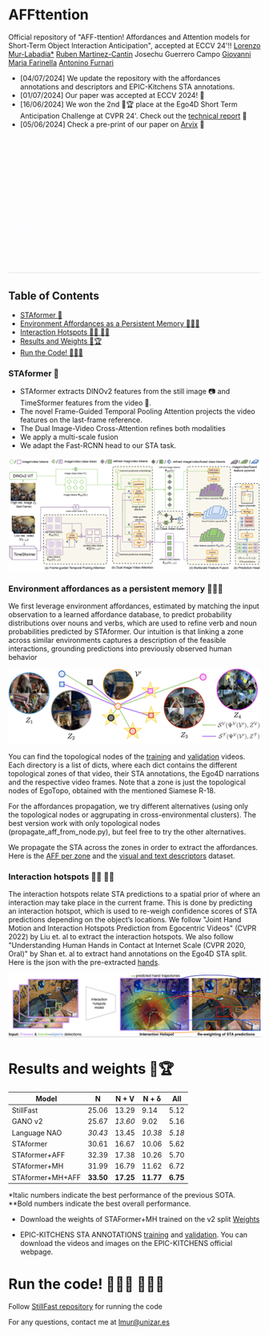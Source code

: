 

# AFFttention
Official repository of "AFF-ttention! Affordances and Attention models for Short-Term Object Interaction Anticipation", accepted at ECCV 24'!!
[Lorenzo Mur-Labadia*](https://sites.google.com/unizar.es/lorenzo-mur-labadia/inicio)
[Ruben Martinez-Cantin](https://webdiis.unizar.es/~rmcantin/)
Josechu Guerrero Campo
[Giovanni Maria Farinella](http://www.dmi.unict.it/~gfarinella)
[Antonino Furnari](https://www.antoninofurnari.it/)

- [04/07/2024] We update the repository with the affordances annotations and descriptors and EPIC-Kitchens STA annotations.
- [01/07/2024] Our paper was accepted at ECCV 2024! 🎉
- [16/06/2024] We won the 2nd 🥈🏆 place at the Ego4D Short Term Anticipation Challenge at CVPR 24'. Check out the [technical report](https://arxiv.org/pdf/2407.04369) 📃
- [05/06/2024] Check a pre-print of our paper on [Arvix](https://arxiv.org/pdf/2406.01194) 📃

![Teaser gif](images_GitHub_Affttention/teaser.gif)

## Table of Contents
- [STAformer 🤖](#staformer-)
- [Environment Affordances as a Persistent Memory 🧠💭🧠](#environment-affordances-as-a-persistent-memory-)
- [Interaction Hotspots 🫳🏻 🖐🏻](#interaction-hotspots-)
- [Results and Weights 🥈🏆](#results-and-weights-)
- [Run the Code! 🧑🏽‍💻](#run-the-code-)

### STAformer 🤖

* STAformer extracts DINOv2 features from the still image 📷 and TimeSformer features from the video 🎥.
* The novel Frame-Guided Temporal Pooling Attention projects the video features on the last-frame reference.
* The Dual Image-Video Cross-Attention refines both modalities
* We apply a multi-scale fusion
* We adapt the Fast-RCNN head to our STA task.

![Backbone](images_GitHub_Affttention/architecture.png)

### Environment affordances as a persistent memory 🧠💭🧠

We first leverage environment affordances, estimated by matching the input observation to a learned affordance database, to predict probability distributions over nouns and verbs, which are used to refine verb and noun probabilities predicted by STAformer. Our intuition is that linking a zone across similar environments captures a description of the feasible interactions, grounding predictions into previously observed human behavior

![Env_Aff](images_GitHub_Affttention/env_aff.png)



You can find the topological nodes of the [training](https://drive.google.com/drive/folders/1kMPBrhFyDjICl4I2cvstZGUxJjFg3WQQ?usp=drive_link) and [validation](https://drive.google.com/drive/folders/11ImgNItf6rdvvXOWvNgF1YBTyzSzUn8F?usp=drive_link) videos. Each directory is a list of dicts, where each dict contains the different topological zones of that video, their STA annotations, the Ego4D narrations and the respective video frames. Note that a zone is just the topological nodes of EgoTopo, obtained with the mentioned Siamese R-18.

For the affordances propagation, we try different alternatives (using only the topological nodes or aggrupating in cross-environmental clusters). The best version work with only topological nodes (propagate_aff_from_node.py), but feel free to try the other alternatives.

We propagate the STA across the zones in order to extract the affordances. Here is the [AFF per zone](https://drive.google.com/file/d/1Jf7MjjDZaIkAR-ctu8n7qUBqp0UeJfuV/view?usp=drive_link) and the [visual and text descriptors](https://drive.google.com/drive/folders/1EoD2nMwOC0Vh_aBnUZ4eb6x57DnKJQla?usp=drive_link) dataset.

### Interaction hotspots 🫳🏻 🖐🏻

The interaction hotspots relate STA predictions to a spatial prior of where an interaction may take place in the current frame. This is done by predicting an interaction hotspot, which is used to re-weigh confidence scores of STA predictions depending on the object’s locations. We follow "Joint Hand Motion and Interaction Hotspots Prediction from Egocentric Videos" (CVPR 2022) by Liu et. al to extract the interaction hotspots. We also follow "Understanding Human Hands in Contact at Internet Scale (CVPR 2020, Oral)" by Shan et. al to extract hand annotations on the Ego4D STA split. Here is the json with the pre-extracted [hands](https://drive.google.com/file/d/1AI6a4EwD8QZmJcXcS8ohO2-uGoJAE7uh/view?usp=drive_link).

![Env_Aff](images_GitHub_Affttention/int_hotspots.png)

# Results and weights 🥈🏆

| Model               | N      | N + V  | N + δ  | All  |
|---------------------|--------|--------|--------|------|
| StillFast           | 25.06  | 13.29  | 9.14   | 5.12 |
| GANO v2             | 25.67  | *13.60* | 9.02   | 5.16 |
| Language NAO        | *30.43* | 13.45  | *10.38* | *5.18*|
| STAformer           | 30.61  | 16.67  | 10.06  | 5.62 |
| STAformer+AFF       | 32.39  | 17.38  | 10.26  | 5.70 |
| STAformer+MH        | 31.99  | 16.79  | 11.62  | 6.72 |
| STAformer+MH+AFF    | **33.50**| **17.25**| **11.77**| **6.75**|

*Italic numbers indicate the best performance of the previous SOTA.
**Bold numbers indicate the best overall performance.
  
- Download the weights of STAFormer+MH trained on the v2 split [Weights](https://drive.google.com/xxxxx)
  
- EPIC-KITCHENS STA ANNOTATIONS [training](https://drive.google.com/file/d/1VZwi69chFYZbMLJyL8SAu7Q5JbKoyy3Z/view?usp=drive_link) and [validation](https://drive.google.com/file/d/1z01Qp5Sy4UMcAdJZhQNzyGaMn4ds35wj/view?usp=drive_link). You can download the videos and images on the EPIC-KITCHENS official webpage.

# Run the code! 🧑🏽‍💻 🧑🏽‍💻

Follow [StillFast repository](https://github.com/fpv-iplab/stillfast/tree/master) for running the code 

For any questions, contact me at lmur@unizar.es 
